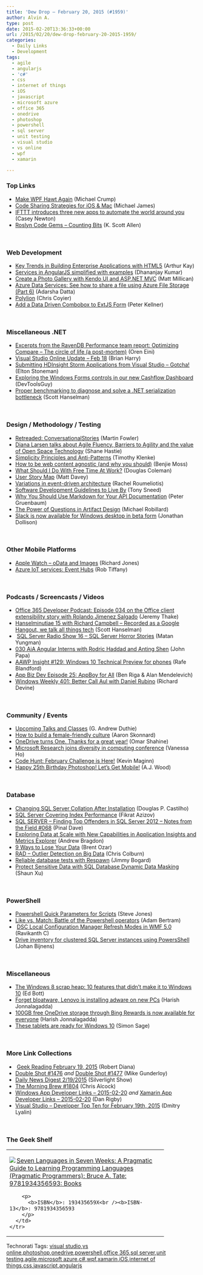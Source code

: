 ```yaml
---
title: 'Dew Drop – February 20, 2015 (#1959)'
author: Alvin A.
type: post
date: 2015-02-20T13:36:33+00:00
url: /2015/02/20/dew-drop-february-20-2015-1959/
categories:
  - Daily Links
  - Development
tags:
  - agile
  - angularjs
  - 'c#'
  - css
  - internet of things
  - iOS
  - javascript
  - microsoft azure
  - office 365
  - onedrive
  - photoshop
  - powershell
  - sql server
  - unit testing
  - visual studio
  - vs online
  - wpf
  - xamarin

---
```

### <a name="top"></a>Top Links

  * <a href="http://feedproxy.google.com/~r/MichaelCrump/~3/BxaMd5L7-2Q/make-wpf-hawt-again" target="_blank">Make WPF Hawt Again</a> (Michael Crump)
  * <a href="http://blog.xamarin.com/code-sharing-strategies-for-ios-mac/" target="_blank">Code Sharing Strategies for iOS & Mac</a> (Michael James)
  * <a href="http://www.theverge.com/2015/2/19/8063877/ifttt-do-camera-do-note-do-button-IF" target="_blank">IFTTT introduces three new apps to automate the world around you</a> (Casey Newton)
  * <a href="http://odetocode.com/blogs/scott/archive/2015/02/19/roslyn-code-gems-counting-bits.aspx" target="_blank">Roslyn Code Gems &#8211; Counting Bits</a> (K. Scott Allen)

&nbsp;

### <a name="web"></a>Web Development

  * <a href="http://feedproxy.google.com/~r/extblog/~3/XLCOs01e5Pc/" target="_blank">Key Trends in Building Enterprise Applications with HTML5</a> (Arthur Kay)
  * <a href="http://debugmode.net/2015/02/19/services-in-angularjs-simplified-with-examples/" target="_blank">Services in AngularJS simplified with examples</a> (Dhananjay Kumar)
  * <a href="http://developer.telerik.com/featured/create-photo-gallery-kendo-ui-asp-net-mvc/" target="_blank">Create a Photo Gallery with Kendo UI and ASP.NET MVC</a> (Matt Millican)
  * <a href="http://feedproxy.google.com/~r/CanDevs/~3/2-AVi5SgyxU/azure-data-services-see-how-to-share-a-file-using-azure-file-storage-part-6.aspx" target="_blank">Azure Data Services: See how to share a file using Azure File Storage (Part 6)</a> (Adarsha Datta)
  * <a href="http://css-tricks.com/polylion/" target="_blank">Polylion</a> (Chris Coyier)
  * <a href="http://peterkellner.net/2015/02/19/add-a-data-driven-combobox-to-extjs-form/" target="_blank">Add a Data Driven Combobox to ExtJS Form</a> (Peter Kellner)

&nbsp;

### <a name="dotnet"></a>Miscellaneous .NET

  * <a href="http://feedproxy.google.com/~r/AyendeRahien/~3/K2Y0-g7rgm8/excerpts-from-the-ravendb-performance-team-report-optimizing-compare-the-circle-of-life-a-post-mortem" target="_blank">Excerpts from the RavenDB Performance team report: Optimizing Compare – The circle of life (a post-mortem)</a> (Oren Eini)
  * <a href="http://blogs.msdn.com/b/bharry/archive/2015/02/19/visual-studio-online-update-feb-18.aspx" target="_blank">Visual Studio Online Update – Feb 18</a> (Brian Harry)
  * <a href="http://feedproxy.google.com/~r/geekswithblogs/~3/OJSieFoHMIw/submitting-hdinsight-storm-applications-from-visual-studio---gotcha.aspx" target="_blank">Submitting HDInsight Storm Applications from Visual Studio &#8211; Gotcha!</a> (Elton Stoneman)
  * <a href="http://www.infragistics.com/community/blogs/devtoolsguy/archive/2015/02/19/exploring-the-windows-forms-controls-in-our-new-cashflow-dashboard.aspx" target="_blank">Exploring the Windows Forms controls in our new Cashflow Dashboard</a> (DevToolsGuy)
  * <a href="http://feeds.hanselman.com/~/85609515/0/scotthanselman~Proper-benchmarking-to-diagnose-and-solve-a-NET-serialization-bottleneck.aspx" target="_blank">Proper benchmarking to diagnose and solve a .NET serialization bottleneck</a> (Scott Hanselman)

&nbsp;

### <a name="design"></a>Design / Methodology / Testing

  * <a href="http://martinfowler.com/bliki/ConversationalStories.html" target="_blank">Retreaded: ConversationalStories</a> (Martin Fowler)
  * <a href="http://www.infoq.com/news/2015/02/agileindia-larsen-fluency?utm_campaign=infoq_content&utm_source=infoq&utm_medium=feed&utm_term=global" target="_blank">Diana Larsen talks about Agile Fluency, Barriers to Agility and the value of Open Space Technology</a> (Shane Hastie)
  * <a href="http://feedproxy.google.com/~r/geekswithblogs/~3/qDeYeZIFIlk/simplicity-principles-and-anti-patterns.aspx" target="_blank">Simplicity Principles and Anti-Patterns</a> (Timothy Klenke)
  * <a href="http://www.webdesignerdepot.com/2015/02/how-to-be-web-content-agnostic-and-why-you-should/" target="_blank">How to be web content agnostic (and why you should)</a> (Benjie Moss)
  * <a href="http://simpleprogrammer.com/2015/02/19/what-should-i-do-with-free-time-at-work/" target="_blank">What Should I Do With Free Time At Work?</a> (Douglas Coleman)
  * <a href="https://mdavey.wordpress.com/2015/02/19/user-story-map/" target="_blank">User Story Map</a> (Matt Davey)
  * <a href="http://feedproxy.google.com/~r/oreilly/news/~3/yw8VGi7pfDw/variations-in-event-driven-architecture.html" target="_blank">Variations in event-driven architecture</a> (Rachel Roumeliotis)
  * <a href="http://www.wintellect.com/devcenter/tsneed/software-development-guidelines-to-live-by" target="_blank">Software Development Guidelines to Live By</a> (Tony Sneed)
  * <a href="http://feedproxy.google.com/~r/ProgrammableWeb/~3/ZTdOV1TQLaM/19" target="_blank">Why You Should Use Markdown for Your API Documentation</a> (Peter Gruenbaum)
  * <a href="http://feedproxy.google.com/~r/LeadingAgile/~3/QqD_OqP3U6w/" target="_blank">The Power of Questions in Artifact Design</a> (Michael Robillard)
  * <a href="http://feedproxy.google.com/~r/wmexperts/~3/_HBhSp46nBU/story01.htm" target="_blank">Slack is now available for Windows desktop in beta form</a> (Jonathan Dollison)

&nbsp;

### <a name="mobile"></a>Other Mobile Platforms

  * <a href="http://feedproxy.google.com/~r/geekswithblogs/~3/xaqlD4dFQHw/apple-watch---odata-and-images.aspx" target="_blank">Apple Watch &#8211; oData and Images</a> (Richard Jones)
  * <a href="http://robtiffany.com/azure-iot-services-event-hubs/" target="_blank">Azure IoT services: Event Hubs</a> (Rob Tiffany)

&nbsp;

### <a name="podcasts"></a>Podcasts / Screencasts / Videos

  * <a href="http://blogs.office.com/2015/02/19/office-365-developer-podcast-episode-034-office-client-extensibility-story-rolando-jimenez-salgado/" target="_blank">Office 365 Developer Podcast: Episode 034 on the Office client extensibility story with Rolando Jimenez Salgado</a> (Jeremy Thake)
  * <a href="http://www.hanselminutes.com/default.aspx?ShowID=13464" target="_blank">Hanselminutiae 15 with Richard Campbell &#8211; Recorded as a Google Hangout, we talk all things tech</a> (Scott Hanselman)
  * &nbsp;<a href="http://www.sqlserverradio.com/sql-server-horror-stories/" target="_blank">SQL Server Radio Show 16 – SQL Server Horror Stories</a> (Matan Yungman)
  * <a href="http://devchat.tv/adventures-in-angular/030-aia-angular-interns-with-rodric-haddad-and-anting-shen" target="_blank">030 AiA Angular Interns with Rodric Haddad and Anting Shen</a> (John Papa)
  * <a href="http://allaboutwindowsphone.com/media/item/20501_AAWP_Insight_129_Windows_10_Te.php" target="_blank">AAWP Insight #129: Windows 10 Technical Preview for phones</a> (Rafe Blandford)
  * <a href="http://feedproxy.google.com/~r/appbizdev/~3/FIB930rTDhc/episode-25-appboy-for-all.html" target="_blank">App Biz Dev Episode 25: AppBoy for All</a> (Ben Riga & Alan Mendelevich)
  * <a href="http://feedproxy.google.com/~r/wmexperts/~3/nGJfQa2S8jQ/story01.htm" target="_blank">Windows Weekly 401: Better Call Aul with Daniel Rubino</a> (Richard Devine)

&nbsp;

### <a name="events"></a>Community / Events

  * <a href="http://feeds.devhammer.net/~r/devhammer/~3/refypXjT45w/upcoming-talks-and-classes" target="_blank">Upcoming Talks and Classes</a> (G. Andrew Duthie)
  * <a href="http://blog.pluralsight.com/build-a-female-friendly-culture" target="_blank">How to build a female-friendly culture</a> (Aaron Skonnard)
  * <a href="https://blog.onedrive.com/one-year-onedrive/" target="_blank">OneDrive turns One. Thanks for a great year!</a> (Omar Shahine)
  * <a href="http://blogs.microsoft.com/firehose/2015/02/19/microsoft-research-joins-diversity-in-computing-conference/" target="_blank">Microsoft Research joins diversity in computing conference</a> (Vanessa Ho)
  * <a href="http://www.imaginecup.com/Content/Details/19449" target="_blank">Code Hunt: February Challenge is Here!</a> (Kevin Maginn)
  * <a href="http://blogs.adobe.com/ajwood/2015/02/19/happy-25th-birthday-photoshop" target="_blank">Happy 25th Birthday Photoshop! Let’s Get Mobile!</a> (A.J. Wood)

&nbsp;

### <a name="sql"></a>Database

  * <a href="http://feedproxy.google.com/~r/MSSQLTips-LatestSqlServerTips/~3/cubJoxeL3PM/tip.asp" target="_blank">Changing SQL Server Collation After Installation</a> (Douglas P. Castilho)
  * <a href="http://feedproxy.google.com/~r/MSSQLTips-LatestSqlServerTips/~3/jYeUGlaKuSE/tip.asp" target="_blank">SQL Server Covering Index Performance</a> (Fikrat Azizov)
  * <a href="http://blog.sqlauthority.com/2015/02/19/sql-server-finding-top-offenders-in-sql-server-2012-notes-from-the-field-068/" target="_blank">SQL SERVER – Finding Top Offenders in SQL Server 2012 – Notes from the Field #068</a> (Pinal Dave)
  * <a href="http://blogs.msdn.com/b/visualstudioalm/archive/2015/02/19/exploring-data-at-scale-with-new-capabilities-in-application-insights-and-metrics-explorer.aspx" target="_blank">Exploring Data at Scale with New Capabilities in Application Insights and Metrics Explorer</a> (Andrew Bragdon)
  * <a href="http://feedproxy.google.com/~r/BrentOzar-SqlServerDba/~3/H0JjZBKzUv4/" target="_blank">9 Ways to Lose Your Data</a> (Brent Ozar)
  * <a href="http://techblog.netflix.com/2015/02/rad-outlier-detection-on-big-data.html" target="_blank">RAD &#8211; Outlier Detection on Big Data</a> (Chris Colburn)
  * <a href="http://feedproxy.google.com/~r/LosTechies/~3/-aYnswBoya4/" target="_blank">Reliable database tests with Respawn</a> (Jimmy Bogard)
  * <a href="http://feedproxy.google.com/~r/geekswithblogs/~3/lghyck0oVyg/protect-sensitive-data-with-sql-database-dynamic-data-masking.aspx" target="_blank">Protect Sensitive Data with SQL Database Dynamic Data Masking</a> (Shaun Xu)

&nbsp;

### <a name="ps"></a>PowerShell

  * <a href="http://www.sqlservercentral.com/blogs/steve_jones/2015/02/19/powershell-quick-parameters-for-scripts/" target="_blank">Powershell Quick Parameters for Scripts</a> (Steve Jones)
  * <a href="http://blog.pluralsight.com/powershell-operators-like-match" target="_blank">Like vs. Match: Battle of the Powershell operators</a> (Adam Bertram)
  * &nbsp;<a href="http://www.powershellmagazine.com/2015/02/19/dsc-local-configuration-manager-refresh-modes-in-wmf-5-0/" target="_blank">DSC Local Configuration Manager Refresh Modes in WMF 5.0</a> (Ravikanth C)
  * <a href="http://feedproxy.google.com/~r/MSSQLTips-LatestSqlServerTips/~3/bQENRMa9kjQ/tip.asp" target="_blank">Drive inventory for clustered SQL Server instances using PowersShell</a> (Johan Bijnens)

&nbsp;

### <a name="misc"></a>Miscellaneous

  * <a href="http://feedproxy.google.com/~r/zdnet/Bott/~3/h8veEFB-LJA/" target="_blank">The Windows 8 scrap heap: 10 features that didn&#8217;t make it to Windows 10</a> (Ed Bott)
  * <a href="http://feedproxy.google.com/~r/wmexperts/~3/Z4U54H4u2v0/story01.htm" target="_blank">Forget bloatware, Lenovo is installing adware on new PCs</a> (Harish Jonnalagadda)
  * <a href="http://feedproxy.google.com/~r/wmexperts/~3/sJHu2yXSKBA/story01.htm" target="_blank">100GB free OneDrive storage through Bing Rewards is now available for everyone</a> (Harish Jonnalagadda)
  * <a href="http://feedproxy.google.com/~r/wmexperts/~3/c4J-dkHGJ2U/story01.htm" target="_blank">These tablets are ready for Windows 10</a> (Simon Sage)

&nbsp;

### <a name="links"></a>More Link Collections

  * &nbsp;<a href="http://feeds.regulargeek.com/~r/RegularGeek/~3/imry-MkpzGo/" target="_blank">Geek Reading February 19, 2015</a> (Robert Diana)
  * <a href="http://afreshcup.com/home/2015/2/19/double-shot-1476.html" target="_blank">Double Shot #1476</a> _and_ <a href="http://afreshcup.com/home/2015/2/20/double-shot-1477.html" target="_blank">Double Shot #1477</a> (Mike Gunderloy)
  * <a href="http://feedproxy.google.com/~r/silverlightshow/~3/qayO8jCDzZw/Daily-News-Digest-2-19-2015.aspx" target="_blank">Daily News Digest 2/19/2015</a> (Silverlight Show)
  * <a href="http://feedproxy.google.com/~r/ReflectivePerspective/~3/A3Xrw0B4pes/" target="_blank">The Morning Brew #1804</a> (Chris Alcock)
  * <a href="http://windowsappdev.com/2015/02/windows-app-developer-links-2015-02-20/" target="_blank">Windows App Developer Links &#8211; 2015-02-20</a> _and_ <a href="http://xamarinappdev.com/2015/02/xamarin-app-developer-links-2015-02-20/" target="_blank">Xamarin App Developer Links &#8211; 2015-02-20</a> (Dan Rigby)
  * <a href="http://www.lyalin.com/2015/02/19/visual-studio-developer-top-ten-for-february-19th-2015/" target="_blank">Visual Studio – Developer Top Ten for February 19th, 2015</a> (Dmitry Lyalin)

&nbsp;

### <a name="shelf"></a>The Geek Shelf

<div id="scid:7dc1bd33-94bd-46fd-a20b-0131235bcd47:efefeaa2-23ed-4f08-996c-00c69abfafc7" class="wlWriterEditableSmartContent" style="float: none; padding-bottom: 0px; padding-top: 0px; padding-left: 0px; margin: 0px; display: inline; padding-right: 0px">
  <table cellspacing="0" cellpadding="2" width="400" border="0" unselectable="on">
    <tr>
      <td valign="top" width="400">
        <p>
          <a title="Seven Languages in Seven Weeks: A Pragmatic Guide to Learning Programming Languages (Pragmatic Programmers): Bruce A. Tate: 9781934356593: Books" href="http://www.amazon.com/exec/obidos/ASIN/193435659X/alvinashcraft-20"><img data-recalc-dims="1" decoding="async" src="https://i0.wp.com/images.amazon.com/images/P/193435659X.01.MZZZZZZZ.jpg?w=660" border="0" align="left" style="float:left" />Seven Languages in Seven Weeks: A Pragmatic Guide to Learning Programming Languages (Pragmatic Programmers): Bruce A. Tate: 9781934356593: Books</a>
        </p>
        
        <p>
          <b>ISBN</b>: 193435659X<br /><b>ISBN-13</b>: 9781934356593
        </p>
      </td>
    </tr>
  </table>
</div>

<div id="scid:0767317B-992E-4b12-91E0-4F059A8CECA8:b057ae3c-b525-4214-bb99-aa1bfc729a97" class="wlWriterEditableSmartContent" style="float: none; padding-bottom: 0px; padding-top: 0px; padding-left: 0px; margin: 0px; display: inline; padding-right: 0px">
  Technorati Tags: <a href="http://technorati.com/tags/visual+studio" rel="tag">visual studio</a>,<a href="http://technorati.com/tags/vs+online" rel="tag">vs online</a>,<a href="http://technorati.com/tags/photoshop" rel="tag">photoshop</a>,<a href="http://technorati.com/tags/onedrive" rel="tag">onedrive</a>,<a href="http://technorati.com/tags/powershell" rel="tag">powershell</a>,<a href="http://technorati.com/tags/office+365" rel="tag">office 365</a>,<a href="http://technorati.com/tags/sql+server" rel="tag">sql server</a>,<a href="http://technorati.com/tags/unit+testing" rel="tag">unit testing</a>,<a href="http://technorati.com/tags/agile" rel="tag">agile</a>,<a href="http://technorati.com/tags/microsoft+azure" rel="tag">microsoft azure</a>,<a href="http://technorati.com/tags/c%23" rel="tag">c#</a>,<a href="http://technorati.com/tags/wpf" rel="tag">wpf</a>,<a href="http://technorati.com/tags/xamarin" rel="tag">xamarin</a>,<a href="http://technorati.com/tags/iOS" rel="tag">iOS</a>,<a href="http://technorati.com/tags/internet+of+things" rel="tag">internet of things</a>,<a href="http://technorati.com/tags/css" rel="tag">css</a>,<a href="http://technorati.com/tags/javascript" rel="tag">javascript</a>,<a href="http://technorati.com/tags/angularjs" rel="tag">angularjs</a>
</div>
